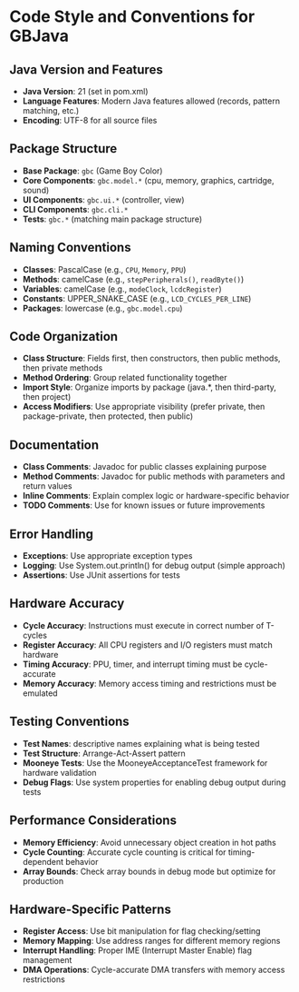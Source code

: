 # Code Style and Conventions for GBJava

## Java Version and Features
- **Java Version**: 21 (set in pom.xml)
- **Language Features**: Modern Java features allowed (records, pattern matching, etc.)
- **Encoding**: UTF-8 for all source files

## Package Structure
- **Base Package**: `gbc` (Game Boy Color)
- **Core Components**: `gbc.model.*` (cpu, memory, graphics, cartridge, sound)
- **UI Components**: `gbc.ui.*` (controller, view)
- **CLI Components**: `gbc.cli.*`
- **Tests**: `gbc.*` (matching main package structure)

## Naming Conventions
- **Classes**: PascalCase (e.g., `CPU`, `Memory`, `PPU`)
- **Methods**: camelCase (e.g., `stepPeripherals()`, `readByte()`)
- **Variables**: camelCase (e.g., `modeClock`, `lcdcRegister`)
- **Constants**: UPPER_SNAKE_CASE (e.g., `LCD_CYCLES_PER_LINE`)
- **Packages**: lowercase (e.g., `gbc.model.cpu`)

## Code Organization
- **Class Structure**: Fields first, then constructors, then public methods, then private methods
- **Method Ordering**: Group related functionality together
- **Import Style**: Organize imports by package (java.*, then third-party, then project)
- **Access Modifiers**: Use appropriate visibility (prefer private, then package-private, then protected, then public)

## Documentation
- **Class Comments**: Javadoc for public classes explaining purpose
- **Method Comments**: Javadoc for public methods with parameters and return values
- **Inline Comments**: Explain complex logic or hardware-specific behavior
- **TODO Comments**: Use for known issues or future improvements

## Error Handling
- **Exceptions**: Use appropriate exception types
- **Logging**: Use System.out.println() for debug output (simple approach)
- **Assertions**: Use JUnit assertions for tests

## Hardware Accuracy
- **Cycle Accuracy**: Instructions must execute in correct number of T-cycles
- **Register Accuracy**: All CPU registers and I/O registers must match hardware
- **Timing Accuracy**: PPU, timer, and interrupt timing must be cycle-accurate
- **Memory Accuracy**: Memory access timing and restrictions must be emulated

## Testing Conventions
- **Test Names**: descriptive names explaining what is being tested
- **Test Structure**: Arrange-Act-Assert pattern
- **Mooneye Tests**: Use the MooneyeAcceptanceTest framework for hardware validation
- **Debug Flags**: Use system properties for enabling debug output during tests

## Performance Considerations
- **Memory Efficiency**: Avoid unnecessary object creation in hot paths
- **Cycle Counting**: Accurate cycle counting is critical for timing-dependent behavior
- **Array Bounds**: Check array bounds in debug mode but optimize for production

## Hardware-Specific Patterns
- **Register Access**: Use bit manipulation for flag checking/setting
- **Memory Mapping**: Use address ranges for different memory regions
- **Interrupt Handling**: Proper IME (Interrupt Master Enable) flag management
- **DMA Operations**: Cycle-accurate DMA transfers with memory access restrictions
